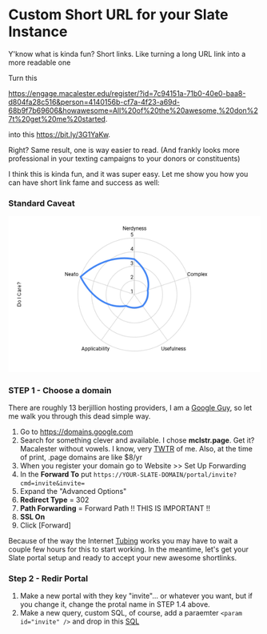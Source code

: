 # Custom Short URL for your Slate Instance

Y'know what is kinda fun?   Short links.  Like turning a long URL link into a more readable one

Turn this

https://engage.macalester.edu/register/?id=7c94151a-71b0-40e0-baa8-d804fa28c516&person=4140156b-cf7a-4f23-a69d-68b9f7b69606&howawesome=All%20of%20the%20awesome,%20don%27t%20get%20me%20started.

into this 
https://bit.ly/3G1YaKw.   

Right?   Same result, one is way easier to read.  (And frankly looks more professional in your texting campaigns to your donors or constituents)

I think this is kinda fun, and it was super easy.   Let me show you how you can have short link fame and success as well:

### Standard Caveat

<img src="doicare.png"> 

### STEP 1 - Choose a domain

There are roughly 13 berjillion hosting providers, I am a [Google Guy](https://gdg.community.dev/gdg-twin-cities/), so let me walk you through this dead simple way.

1. Go to https://domains.google.com
2. Search for something clever and available.   I chose **mclstr.page**.   Get it?   Macalester without vowels.   I know, very [TWTR](https://www.wired.com/2012/06/alt-text-stupid-new-tlds/) of me.  Also, at the time of print, .page domains are like $8/yr
3. When you register your domain go to Website >> Set Up Forwarding
4. In the **Forward To** put `https://YOUR-SLATE-DOMAIN/portal/invite?cmd=invite&invite=`
5. Expand the "Advanced Options"
6. **Redirect Type** = 302
7. **Path Forwarding** = Forward Path  !! THIS IS IMPORTANT !!
8. **SSL On**
9. Click [Forward]

Because of the way the Internet [Tubing](https://knowyourmeme.com/memes/series-of-tubes) works you may have to wait a couple few hours for this to start working.   In the meantime, let's get your Slate portal setup and ready to accept your new awesome shortlinks.

### Step 2 - Redir Portal

1. Make a new portal with they key "invite"... or whatever you want, but if you change it, change the protal name in STEP 1.4 above.
2. Make a new query, custom SQL, of course, add a paraemter `<param id="invite" />` and drop in this [SQL](invite.sql) 
